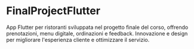 # FinalProjectFlutter
App Flutter per ristoranti sviluppata nel progetto finale del corso, offrendo prenotazioni, menu digitale, ordinazioni e feedback. Innovazione e design per migliorare l'esperienza cliente e ottimizzare il servizio.
